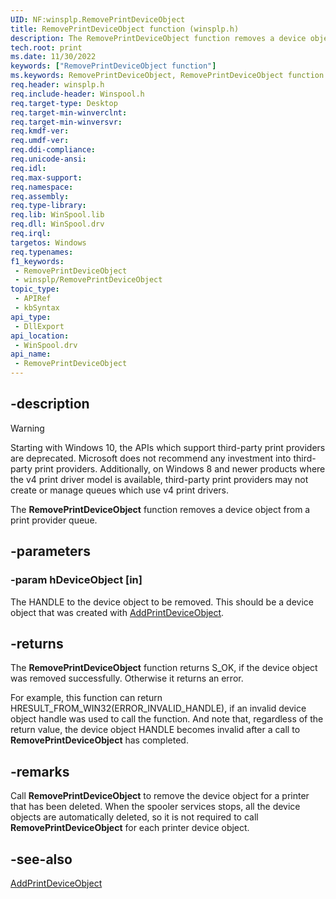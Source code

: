 ```yaml
---
UID: NF:winsplp.RemovePrintDeviceObject
title: RemovePrintDeviceObject function (winsplp.h)
description: The RemovePrintDeviceObject function removes a device object from a print provider queue.
tech.root: print
ms.date: 11/30/2022
keywords: ["RemovePrintDeviceObject function"]
ms.keywords: RemovePrintDeviceObject, RemovePrintDeviceObject function [Print Devices], print.removeprintdeviceobject, winsplp/RemovePrintDeviceObject
req.header: winsplp.h
req.include-header: Winspool.h
req.target-type: Desktop
req.target-min-winverclnt: 
req.target-min-winversvr: 
req.kmdf-ver: 
req.umdf-ver: 
req.ddi-compliance: 
req.unicode-ansi: 
req.idl: 
req.max-support: 
req.namespace: 
req.assembly: 
req.type-library: 
req.lib: WinSpool.lib
req.dll: WinSpool.drv
req.irql: 
targetos: Windows
req.typenames: 
f1_keywords:
 - RemovePrintDeviceObject
 - winsplp/RemovePrintDeviceObject
topic_type:
 - APIRef
 - kbSyntax
api_type:
 - DllExport
api_location:
 - WinSpool.drv
api_name:
 - RemovePrintDeviceObject
---
```


## -description

> [!WARNING]
> Starting with Windows 10, the APIs which support third-party print providers are deprecated. Microsoft does not recommend any investment into third-party print providers. Additionally, on Windows 8 and newer products where the v4 print driver model is available, third-party print providers may not create or manage queues which use v4 print drivers.

The **RemovePrintDeviceObject** function removes a device object from a print provider queue.

## -parameters

### -param hDeviceObject [in]

The HANDLE to the device object to be removed. This should be a device object that was  created with [AddPrintDeviceObject](/windows-hardware/drivers/ddi/winsplp/nf-winsplp-addprintdeviceobject).

## -returns

The **RemovePrintDeviceObject** function returns S_OK, if the device object was removed successfully. Otherwise it returns an error.

For example, this function can return HRESULT_FROM_WIN32(ERROR_INVALID_HANDLE), if an invalid device object handle was used to call the function. And note that, regardless of the return value, the device object HANDLE becomes invalid after a call to **RemovePrintDeviceObject** has completed.

## -remarks

Call **RemovePrintDeviceObject** to remove the device object for a printer that has been deleted. When the spooler services stops, all the device objects are automatically deleted, so it is not required to call **RemovePrintDeviceObject** for each printer device object.

## -see-also

[AddPrintDeviceObject](/windows-hardware/drivers/ddi/winsplp/nf-winsplp-addprintdeviceobject)
